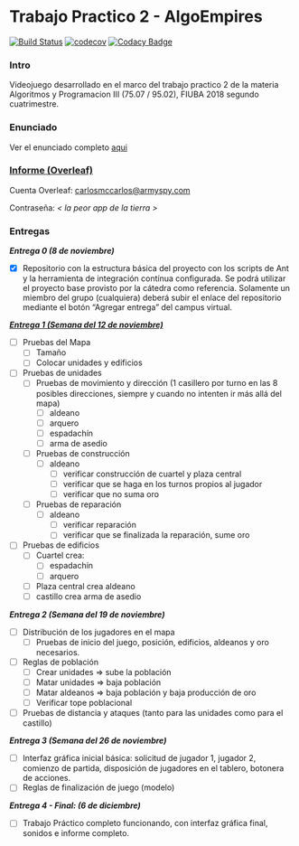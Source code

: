 # Trabajo Practico 2 - AlgoEmpires
[![Build Status](https://travis-ci.com/Franco-Giordano/AyP3-TP2-AlgoEmpires.svg?token=7zpnJJggDS7tTpxSzkvp&branch=master)](https://travis-ci.com/Franco-Giordano/AyP3-TP2-AlgoEmpires)
[![codecov](https://codecov.io/gh/Franco-Giordano/AyP3-TP2-AlgoEmpires/branch/master/graph/badge.svg?token=6KjVYytxIF)](https://codecov.io/gh/Franco-Giordano/AyP3-TP2-AlgoEmpires)
[![Codacy Badge](https://api.codacy.com/project/badge/Grade/ffaaf84db0194c8ab284ace8c6695088)](https://www.codacy.com?utm_source=github.com&amp;utm_medium=referral&amp;utm_content=Franco-Giordano/AyP3-TP2-AlgoEmpires&amp;utm_campaign=Badge_Grade)

### Intro
Videojuego desarrollado en el marco del trabajo practico 2 de la materia Algoritmos y Programacion III (75.07 / 95.02), FIUBA 2018 segundo cuatrimestre.

### Enunciado
Ver el enunciado completo [aqui](https://docs.google.com/document/d/1OnD7ZRBIIZvv1snlR64WYj33abb-G3OODbTMaystsU8/edit)

### [Informe (Overleaf)](https://www.overleaf.com/project/5be7cd2ef28c1123449a00fd)
Cuenta Overleaf: carlosmccarlos@armyspy.com

Contraseña: _< la peor app de la tierra >_

### Entregas
**_Entrega 0 (8 de noviembre)_**
- [X] Repositorio con la estructura básica del proyecto con los scripts de Ant y la herramienta de integración contínua configurada. Se podrá utilizar el proyecto base provisto por la cátedra como referencia.
Solamente un miembro del grupo (cualquiera) deberá subir el enlace del repositorio mediante el botón “Agregar entrega” del campus virtual.

[**_Entrega 1 (Semana del 12 de noviembre)_**](https://github.com/Franco-Giordano/AyP3-TP2-AlgoEmpires/projects/1)
- [ ] Pruebas del Mapa
  - [ ] Tamaño
  - [ ] Colocar unidades y edificios
- [ ] Pruebas de unidades
  - [ ] Pruebas de movimiento y dirección (1 casillero por turno en las 8 posibles direcciones, siempre y cuando no intenten ir más allá del mapa)
    - [ ] aldeano
    - [ ] arquero
    - [ ] espadachín
    - [ ] arma de asedio
  - [ ] Pruebas de construcción
    - [ ] aldeano
      - [ ] verificar construcción de cuartel y plaza central
      - [ ] verificar que se haga en los turnos propios al jugador
      - [ ] verificar que no suma oro
  - [ ] Pruebas de reparación
    - [ ] aldeano
      - [ ] verificar reparación
      - [ ] verificar que se finalizada la reparación, sume oro
- [ ] Pruebas de edificios
    - [ ] Cuartel crea:
      - [ ] espadachín
      - [ ] arquero
    - [ ] Plaza central crea aldeano
    - [ ] castillo crea arma de asedio

**_Entrega 2 (Semana del 19 de noviembre)_**
- [ ] Distribución de los jugadores en el mapa
    - [ ] Pruebas de inicio del juego, posición, edificios, aldeanos y oro necesarios.
- [ ] Reglas de población
    - [ ] Crear unidades => sube la población
    - [ ] Matar unidades => baja población
    - [ ] Matar aldeanos => baja población y baja producción de oro
    - [ ] Verificar tope poblacional
- [ ] Pruebas de distancia y ataques (tanto para las unidades como para el castillo)

**_Entrega 3 (Semana del 26 de noviembre)_**
- [ ] Interfaz gráfica inicial básica: solicitud de jugador 1, jugador 2, comienzo de partida, disposición de jugadores en el tablero, botonera de acciones.
- [ ] Reglas de finalización de juego (modelo)

**_Entrega 4 - Final: (6 de diciembre)_**
- [ ] Trabajo Práctico completo funcionando, con interfaz gráfica final, sonidos e informe completo.
